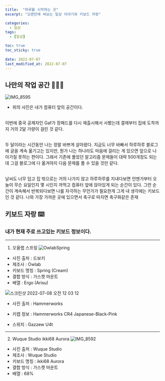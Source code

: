 ```yaml
---
title:  "하루를 시작하는 곳"
excerpt: "오랜만에 써보는 일상 이야기와 키보드 자랑"

categories:
  - 일상
tags:
  - [일상]

toc: true
toc_sticky: true
 
date: 2022-07-07
last_modified_at: 2022-07-07
---
```


## 나만의 작업 공간 🧑🏻‍💻

![IMG_8595](https://user-images.githubusercontent.com/75519839/177802562-f3dcbf86-e2c1-46af-8940-72812542ef4a.jpg)
- 위의 사진은 내가 컴퓨터 앞의 공간이다.

<br> 이번에 중국 공제자인 Gaf가 장패드를 다시 재출시해서 사봤는데 결제부터 집에 도착까지 거의 2달 가량이 걸린 것 같다.

<br> 두 달이라는 시간동안 나는 정말 바쁘게 살아왔다. 지금도 너무 바빠서 하루하루 블로그에 글을 계속 옮기고는 있지만, 뭔가 나는 하나라도 마음에 걸리는 게 있으면 앞으로 나아가질 못하는 편이다. 그래서 기존에 풀었던 알고리즘 문제들이 대략 500개정도 되는데 그걸 블로그에 다 옮겨야지 다음 문제를 풀 수 있을 것만 같다.

<br> 날씨도 너무 덥고 집 밖으로는 거의 나가지 않고 하루하루를 지내다보면 언젠가부터 오늘이 무슨 요일인지 몇 시인지 까먹고 컴퓨터 앞에 앉아있게 되는 순간이 있다. 그런 순간이 계속해서 반복되다보면 나를 자극하는 무언가가 필요한게 그게 내 생각에는 키보드인 것 같다. 나와 가장 가까운 곳에 있으면서 축구로 따지면 축구화같은 존재

## 키보드 자랑 ⌨️

### 내가 현재 주로 쓰고있는 키보드 정보이다.
---
1. 오울랩 스프링
![OwlabSpring](https://i.ytimg.com/vi/ZLeBIETiTQI/maxresdefault.jpg)

- 사진 출처 : 드보키
- 제조사 : Owlab
- 키보드 명칭 : Spring (Cream)
- 결합 방식 : 가스켓 마운트
- 배열 : Ergo (Arisu)

![스크린샷 2022-07-08 오전 12 03 12](https://user-images.githubusercontent.com/75519839/177806607-0415070a-1ac2-45ed-aec4-980acf8e60e9.png)
- 사진 출처 : Hammerworks
- 키캡 정보 : Hammerworks CR4 Japanese-Black-Pink

- 스위치 : Gazzew U4t
---
2. Wuque Studio ikki68 Aurora
![IMG_8592](https://cdn.shopify.com/s/files/1/0403/9809/4489/products/6576f9f717fb8fd32525fbc6df5bff3.jpg?v=1614161235)

- 사진 출처 : Wuque Studio
- 제조사 : Wuque Studio
- 키보드 명칭 : ikki68 Aurora
- 결합 방식 : 가스켓 마운트
- 배열 : 68%